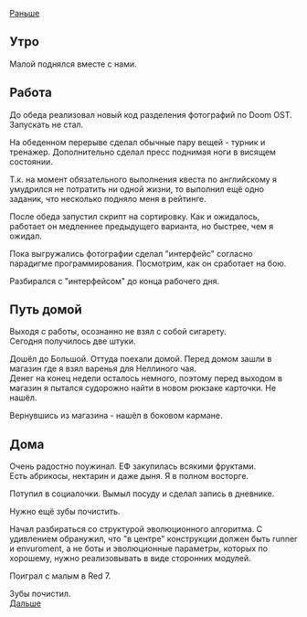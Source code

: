 [Раньше](2020.07.15.md)  
## Утро
Малой поднялся вместе с нами.
## Работа
До обеда реализовал новый код разделения фотографий по Doom OST.  
Запускать не стал.

На обеденном перерыве сделал обычные пару вещей - турник и тренажер. Дополнительно сделал пресс поднимая ноги в висящем состоянии.

Т.к. на момент обязательного выполнения квеста по английскому я умудрился не потратить ни одной жизни, то выполнил ещё одно заданик, что несколько подняло меня в рейтинге.

После обеда запустил скрипт на сортировку. Как и ожидалось, работает он медленнее предыдущего варианта, но быстрее, чем я ожидал.

Пока выгружались фотографии сделал "интерфейс" согласно парадигме программирования. Посмотрим, как он сработает на бою.

Разбирался с "интерфейсом" до конца рабочего дня.
## Путь домой
Выходя с работы, осознанно не взял с собой сигарету.  
Сегодня получилось две штуки.

Дошёл до Большой. Оттуда поехали домой. Перед домом зашли в магазин где я взял варенья для Неллиного чая.  
Денег на конец недели осталось немного, поэтому перед выходом в магазин я пытался судорожно найти в новом рюкзаке карточки. Не нашёл.

Вернувшись из магазина - нашёл в боковом кармане.
## Дома
Очень радостно поужинал. ЕФ закупилась всякими фруктами.  
Есть абрикосы, нектарин и даже дыня. Я в полном восторге.

Потупил в социалочки.
Вымыл посуду и сделал запись в дневнике.

Нужно ещё зубы почистить.  

Начал разбираться со структурой эволюционного алгоритма. С удивлением обранужил, что "в центре" конструкции должен быть runner и envuroment, а не боты и эволюционные параметры, которых по хорошему, нужно реализовывать в виде сторонних модулей.

Поиграл с малым в Red 7.

Зубы почистил.  
[Дальше](2020.07.17.md)